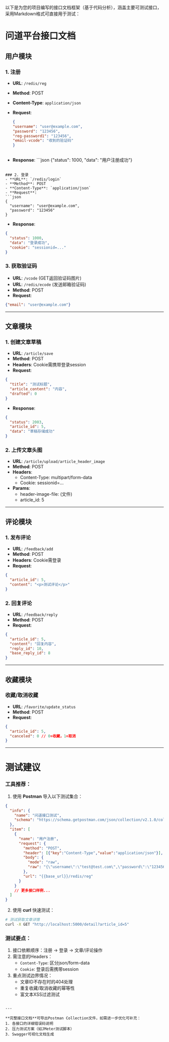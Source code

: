 以下是为您的项目编写的接口文档框架（基于代码分析），涵盖主要可测试接口，采用Markdown格式可直接用于测试：


# 问道平台接口文档

## 用户模块

### 1. 注册
- **URL**: `/redis/reg`

- **Method**: POST

- **Content-Type**: `application/json`

- **Request**:
  ```json
  {
  "username": "user@example.com",
  "password": "123456",
  "reg-password1": "123456",
  "email-vcode": "收到的验证码"
  }
```
```
- **Response**:
​```json
{"status": 1000, "data": "用户注册成功"}
```

### 2. 登录
- **URL**: `/redis/login`
- **Method**: POST  
- **Content-Type**: `application/json`
- **Request**:
```json
{
  "username": "user@example.com",
  "password": "123456"
}
```
- **Response**:
```json
{
  "status": 1000, 
  "data": "登录成功",
  "cookie": "sessionid=..."
}
```

### 3. 获取验证码
- **URL**: `/vcode` (GET返回验证码图片)
- **URL**: `/redis/ecode` (发送邮箱验证码)
- **Method**: POST
- **Request**:
```json
{"email": "user@example.com"}
```

---

## 文章模块

### 1. 创建文章草稿
- **URL**: `/article/save`
- **Method**: POST
- **Headers**: Cookie需携带登录session
- **Request**:
```json
{
  "title": "测试标题",
  "article_content": "内容",
  "drafted": 0
}
```
- **Response**:
```json
{
  "status": 2003,
  "article_id": 5,
  "data": "草稿存储成功"
}
```

### 2. 上传文章头图
- **URL**: `/article/upload/article_header_image`
- **Method**: POST
- **Headers**: 
  - Content-Type: multipart/form-data
  - Cookie: sessionid=...
- **Params**:
  - header-image-file: (文件)
  - article_id: 5

---

## 评论模块

### 1. 发布评论
- **URL**: `/feedback/add`
- **Method**: POST
- **Headers**: Cookie需登录
- **Request**:
```json
{
  "article_id": 5,
  "content": "<p>测试评论</p>"
}
```

### 2. 回复评论
- **URL**: `/feedback/reply`
- **Method**: POST
- **Request**:
```json
{
  "article_id": 5,
  "content": "回复内容",
  "reply_id": 10,
  "base_reply_id": 8
}
```

---

## 收藏模块

### 收藏/取消收藏
- **URL**: `/favorite/update_status`
- **Method**: POST
- **Request**:
```json
{
  "article_id": 5,
  "canceled": 0 // 0=收藏，1=取消
}
```

---

# 测试建议

### 工具推荐：
1. 使用 **Postman** 导入以下测试集合：
```json
{
  "info": {
    "name": "问道接口测试",
    "schema": "https://schema.getpostman.com/json/collection/v2.1.0/collection.json"
  },
  "item": [
    {
      "name": "用户注册",
      "request": {
        "method": "POST",
        "header": [{"key":"Content-Type","value":"application/json"}],
        "body": {
          "mode": "raw",
          "raw": "{\"username\":\"test@test.com\",\"password\":\"123456\",\"reg-password1\":\"123456\",\"email-vcode\":\"123456\"}"
        },
        "url": "{{base_url}}/redis/reg"
      }
    }
    // 更多接口样例...
  ]
}
```

2. 使用 **curl** 快速测试：
```bash
# 测试获取文章详情
curl -X GET "http://localhost:5000/detail?article_id=5"
```

### 测试要点：
1. 接口依赖顺序：注册 → 登录 → 文章/评论操作
2. 需注意的Headers：
   - `Content-Type`: 区分json/form-data
   - `Cookie`: 登录后需携带session
3. 重点测试边界情况：
   - 文章ID不存在时的404处理
   - 重复收藏/取消收藏的幂等性
   - 富文本XSS过滤测试
```

---

**完整接口文档**可导出Postman Collection文件，如需进一步优化可补充：
1. 各接口的详细错误码说明
2. 压力测试方案（如JMeter测试脚本）
3. Swagger可视化文档生成
```